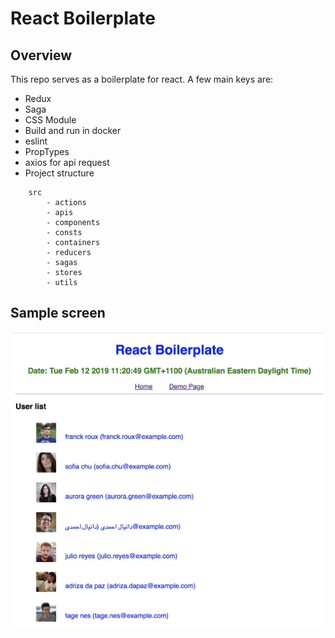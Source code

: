 # React Boilerplate

## Overview
This repo serves as a boilerplate for react. A few main keys are:
- Redux
- Saga
- CSS Module
- Build and run in docker
- eslint
- PropTypes
- axios for api request
- Project structure
```
    src
        - actions
        - apis
        - components
        - consts
        - containers
        - reducers
        - sagas
        - stores
        - utils                        
```

## Sample screen
![Sample](./sample.jpg)
